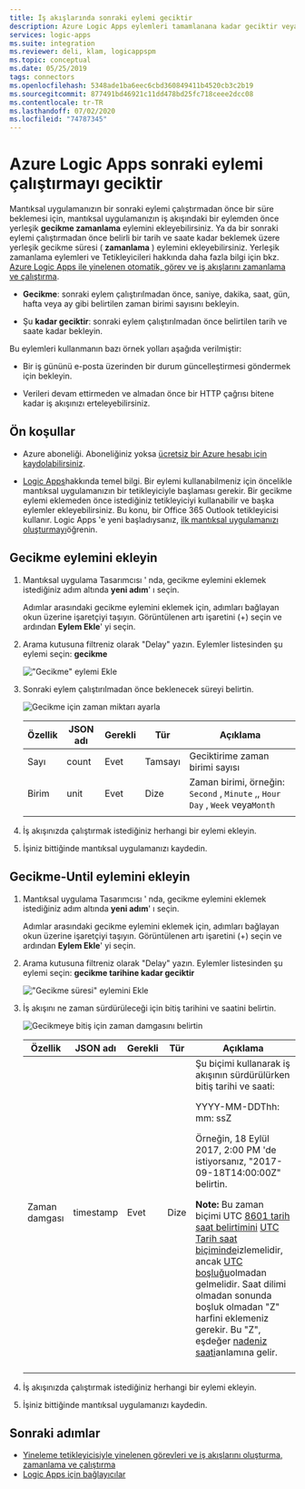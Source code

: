 ```yaml
---
title: İş akışlarında sonraki eylemi geciktir
description: Azure Logic Apps eylemleri tamamlanana kadar geciktir veya Delay kullanarak Logic App iş akışlarında sonraki eylemi çalıştırmayı bekleyin
services: logic-apps
ms.suite: integration
ms.reviewer: deli, klam, logicappspm
ms.topic: conceptual
ms.date: 05/25/2019
tags: connectors
ms.openlocfilehash: 5348ade1ba6eec6cbd360849411b4520cb3c2b19
ms.sourcegitcommit: 877491bd46921c11dd478bd25fc718ceee2dcc08
ms.contentlocale: tr-TR
ms.lasthandoff: 07/02/2020
ms.locfileid: "74787345"
---
```

# <a name="delay-running-the-next-action-in-azure-logic-apps"></a>Azure Logic Apps sonraki eylemi çalıştırmayı geciktir

Mantıksal uygulamanızın bir sonraki eylemi çalıştırmadan önce bir süre beklemesi için, mantıksal uygulamanızın iş akışındaki bir eylemden önce yerleşik **gecikme zamanlama** eylemini ekleyebilirsiniz. Ya da bir sonraki eylemi çalıştırmadan önce belirli bir tarih ve saate kadar beklemek üzere yerleşik gecikme süresi ( **zamanlama** ) eylemini ekleyebilirsiniz. Yerleşik zamanlama eylemleri ve Tetikleyicileri hakkında daha fazla bilgi için bkz. [Azure Logic Apps ile yinelenen otomatik, görev ve iş akışlarını zamanlama ve çalıştırma](../logic-apps/concepts-schedule-automated-recurring-tasks-workflows.md).

* **Gecikme**: sonraki eylem çalıştırılmadan önce, saniye, dakika, saat, gün, hafta veya ay gibi belirtilen zaman birimi sayısını bekleyin.

* Şu **kadar geciktir**: sonraki eylem çalıştırılmadan önce belirtilen tarih ve saate kadar bekleyin.

Bu eylemleri kullanmanın bazı örnek yolları aşağıda verilmiştir:

* Bir iş gününü e-posta üzerinden bir durum güncelleştirmesi göndermek için bekleyin.

* Verileri devam ettirmeden ve almadan önce bir HTTP çağrısı bitene kadar iş akışınızı erteleyebilirsiniz.

## <a name="prerequisites"></a>Ön koşullar

* Azure aboneliği. Aboneliğiniz yoksa [ücretsiz bir Azure hesabı için kaydolabilirsiniz](https://azure.microsoft.com/free/).

* [Logic Apps](../logic-apps/logic-apps-overview.md)hakkında temel bilgi. Bir eylemi kullanabilmeniz için öncelikle mantıksal uygulamanızın bir tetikleyiciyle başlaması gerekir. Bir gecikme eylemi eklemeden önce istediğiniz tetikleyiciyi kullanabilir ve başka eylemler ekleyebilirsiniz. Bu konu, bir Office 365 Outlook tetikleyicisi kullanır. Logic Apps 'e yeni başladıysanız, [ilk mantıksal uygulamanızı oluşturmayı](../logic-apps/quickstart-create-first-logic-app-workflow.md)öğrenin.

<a name="add-delay"></a>

## <a name="add-the-delay-action"></a>Gecikme eylemini ekleyin

1. Mantıksal uygulama Tasarımcısı ' nda, gecikme eylemini eklemek istediğiniz adım altında **yeni adım**' ı seçin.

   Adımlar arasındaki gecikme eylemini eklemek için, adımları bağlayan okun üzerine işaretçiyi taşıyın. Görüntülenen artı işaretini (+) seçin ve ardından **Eylem Ekle**' yi seçin.

1. Arama kutusuna filtreniz olarak "Delay" yazın. Eylemler listesinden şu eylemi seçin: **gecikme**

   !["Gecikme" eylemi Ekle](./media/connectors-native-delay/add-delay-action.png)

1. Sonraki eylem çalıştırılmadan önce beklenecek süreyi belirtin.

   ![Gecikme için zaman miktarı ayarla](./media/connectors-native-delay/delay-time-intervals.png)

   | Özellik | JSON adı | Gerekli | Tür | Açıklama |
   |----------|-----------|----------|------|-------------|
   | Sayı | count | Evet | Tamsayı | Geciktirime zaman birimi sayısı |
   | Birim | unit | Evet | Dize | Zaman birimi, örneğin: `Second` , `Minute` ,, `Hour` `Day` , `Week` veya`Month` |
   ||||||

1. İş akışınızda çalıştırmak istediğiniz herhangi bir eylemi ekleyin.

1. İşiniz bittiğinde mantıksal uygulamanızı kaydedin.

<a name="add-delay-until"></a>

## <a name="add-the-delay-until-action"></a>Gecikme-Until eylemini ekleyin

1. Mantıksal uygulama Tasarımcısı ' nda, gecikme eylemini eklemek istediğiniz adım altında **yeni adım**' ı seçin.

   Adımlar arasındaki gecikme eylemini eklemek için, adımları bağlayan okun üzerine işaretçiyi taşıyın. Görüntülenen artı işaretini (+) seçin ve ardından **Eylem Ekle**' yi seçin.

1. Arama kutusuna filtreniz olarak "Delay" yazın. Eylemler listesinden şu eylemi seçin: **gecikme tarihine kadar geciktir**

   !["Gecikme süresi" eylemini Ekle](./media/connectors-native-delay/add-delay-until-action.png)

1. İş akışını ne zaman sürdürüleceği için bitiş tarihini ve saatini belirtin.

   ![Gecikmeye bitiş için zaman damgasını belirtin](./media/connectors-native-delay/delay-until-timestamp.png)

   | Özellik | JSON adı | Gerekli | Tür | Açıklama |
   |----------|-----------|----------|------|-------------|
   | Zaman damgası | timestamp | Evet | Dize | Şu biçimi kullanarak iş akışının sürdürülürken bitiş tarihi ve saati: <p>YYYY-MM-DDThh: mm: ssZ <p>Örneğin, 18 Eylül 2017, 2:00 PM 'de istiyorsanız, "2017-09-18T14:00:00Z" belirtin. <p>**Note:** Bu zaman biçimi UTC [8601 tarih saat belirtimini](https://en.wikipedia.org/wiki/ISO_8601#Combined_date_and_time_representations) [UTC Tarih saat biçiminde](https://en.wikipedia.org/wiki/Coordinated_Universal_Time)izlemelidir, ancak [UTC boşluğu](https://en.wikipedia.org/wiki/UTC_offset)olmadan gelmelidir. Saat dilimi olmadan sonunda boşluk olmadan "Z" harfini eklemeniz gerekir. Bu "Z", eşdeğer [nadeniz saati](https://en.wikipedia.org/wiki/Nautical_time)anlamına gelir. |
   ||||||

1. İş akışınızda çalıştırmak istediğiniz herhangi bir eylemi ekleyin.

1. İşiniz bittiğinde mantıksal uygulamanızı kaydedin.

## <a name="next-steps"></a>Sonraki adımlar

* [Yineleme tetikleyicisiyle yinelenen görevleri ve iş akışlarını oluşturma, zamanlama ve çalıştırma](../connectors/connectors-native-recurrence.md)
* [Logic Apps için bağlayıcılar](../connectors/apis-list.md)